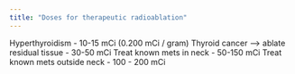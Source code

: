 ```yaml
---
title: "Doses for therapeutic radioablation"
---
```

Hyperthyroidism - 10-15 mCi (0.200 mCi / gram)
Thyroid cancer --&gt;
 ablate residual tissue - 30-50 mCi
 Treat known mets in neck - 50-150 mCi
 Treat known mets outside neck - 100 - 200 mCi

